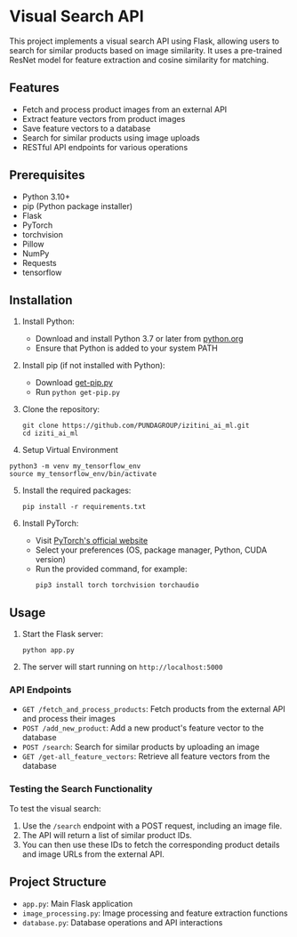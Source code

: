 # Visual Search API

This project implements a visual search API using Flask, allowing users to search for similar products based on image similarity. It uses a pre-trained ResNet model for feature extraction and cosine similarity for matching.

## Features

- Fetch and process product images from an external API
- Extract feature vectors from product images
- Save feature vectors to a database
- Search for similar products using image uploads
- RESTful API endpoints for various operations

## Prerequisites

- Python 3.10+
- pip (Python package installer)
- Flask
- PyTorch
- torchvision
- Pillow
- NumPy
- Requests
- tensorflow

## Installation

1. Install Python:
   - Download and install Python 3.7 or later from [python.org](https://www.python.org/downloads/)
   - Ensure that Python is added to your system PATH

2. Install pip (if not installed with Python):
   - Download [get-pip.py](https://bootstrap.pypa.io/get-pip.py)
   - Run `python get-pip.py`

3. Clone the repository:
   ```
   git clone https://github.com/PUNDAGROUP/izitini_ai_ml.git
   cd iziti_ai_ml
   ```
4. Setup Virtual Environment

```
python3 -m venv my_tensorflow_env
source my_tensorflow_env/bin/activate
```

5. Install the required packages:
   ```
   pip install -r requirements.txt
   ```

6. Install PyTorch:
   - Visit [PyTorch's official website](https://pytorch.org/get-started/locally/)
   - Select your preferences (OS, package manager, Python, CUDA version)
   - Run the provided command, for example:
     ```
     pip3 install torch torchvision torchaudio
     ```


## Usage

1. Start the Flask server:
   ```
   python app.py
   ```

2. The server will start running on `http://localhost:5000`

### API Endpoints

- `GET /fetch_and_process_products`: Fetch products from the external API and process their images
- `POST /add_new_product`: Add a new product's feature vector to the database
- `POST /search`: Search for similar products by uploading an image
- `GET /get-all_feature_vectors`: Retrieve all feature vectors from the database

### Testing the Search Functionality

To test the visual search:

1. Use the `/search` endpoint with a POST request, including an image file.
2. The API will return a list of similar product IDs.
3. You can then use these IDs to fetch the corresponding product details and image URLs from the external API.

## Project Structure

- `app.py`: Main Flask application
- `image_processing.py`: Image processing and feature extraction functions
- `database.py`: Database operations and API interactions
